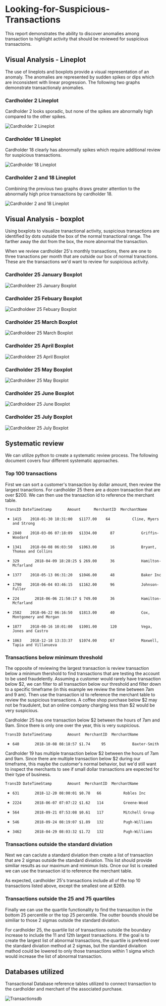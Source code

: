# Looking-for-Suspicious-Transactions

This report demonstrates the ability to discover anomalies among transaction to highlight activity that should be reviewed for suspicious transactoins.  

## Visual Analysis - Lineplot

The use of lineplots and boxplots provide a visual representation of an anomaly. The anomalies are represented by sudden spikes or dips which are inconsistent with linear progression. The following two graphs demonstrate transactionaly anomalies. 

### Cardholder 2 Lineplot

Cardholder 2 looks sporadic, but none of the spikes are abnormally high compared to the other spikes.

![Cardholder 2 Lineplot](Images/cardholder2_lineplot.png)

### Cardholder 18 Lineplot

Cardholder 18 clearly has abnormally spikes which require additional review for suspicious transactions.

![Cardholder 18 Lineplot](Images/cardholder18_lineplot.png)

### Cardholder 2 and 18 Lineplot

Combining the previous two graphs draws greater attention to the abnormally high price transactions by cardholder 18.

![Cardholder 2 and 18 Lineplot](Images/cardholder2and18_lineplot.png)

## Visual Analysis - boxplot

Using boxplots to visualize tranactional activity, suspicious transactions are identified by dots outside the box of the normal tranactional range. The farther away the dot from the box, the more abnormal the transaction.

When we review cardholder 25's monthly transactions, there are one to three tranactions per month that are outside our box of normal tranactions. These are the transactions we'd want to review for suspicious activity.

### Cardholder 25 January Boxplot

![Cardholdeer 25 January Boxplot](Images/cardholder25_Jan.png)

### Cardholder 25 Febuary Boxplot

![Cardholdeer 25 Febuary Boxplot](Images/cardholder25_Feb.png)

### Cardholder 25 March Boxplot

![Cardholdeer 25 March Boxplot](Images/cardholder25_Mar.png)

### Cardholder 25 April Boxplot

![Cardholdeer 25 April Boxplot](Images/cardholder25_Apr.png)

### Cardholder 25 May Boxplot

![Cardholdeer 25 May Boxplot](Images/cardholder25_May.png)

### Cardholder 25 June Boxplot

![Cardholdeer 25 June Boxplot](Images/cardholder25_Jun.png)

### Cardholder 25 July Boxplot

![Cardholdeer 25 July Boxplot](Images/cardholder25_Jul.png)

## Systematic review

We can utilize python to create a systematic review process. The following document covers four different systematic approaches.

### Top 100 transactions

First we can sort a customer's transaction by dollar amount, then review the largest tranactions. For cardholder 25 there are a dozen transaction that are over $200. We can then use the transaction id to reference the merchant table.

    TransID DateTimeStamp       Amount      MerchantID  MerchantName
*	  1415	  2018-01-30 18:31:00	$1177.00    64          Cline, Myers and Strong
*	  2840	  2018-03-06 07:18:09	$1334.00	  87	        Griffin-Woodard
*	  1341	  2018-04-08 06:03:50	$1063.00	  16	        Bryant, Thomas and Collins
*	  329	    2018-04-09 18:28:25	$ 269.00	  36	        Hamilton-Mcfarland
*	  1377	  2018-05-13 06:31:20	$1046.00	  48	        Baker Inc
*	  1790	  2018-06-04 03:46:15	$1162.00	  96	        Johnson-Fuller
*	  224	    2018-06-06 21:50:17	$ 749.00	  36	        Hamilton-Mcfarland
*	  2582	  2018-06-22 06:16:50	$1813.00	  40	        Cox, Montgomery and Morgan
*	  1877	  2018-08-16 10:01:00	$1001.00	  120	        Vega, Jones and Castro
*	  1863	  2018-12-18 13:33:37	$1074.00	  67	        Maxwell, Tapia and Villanueva

### Transactions below minimum threshold

The opposite of reviewing the largest transaction is review transaction below a minimum thershold to find transactions that are testing the account to be used fraudelently. Assuming a customer would rarely have transaction below $2, we can filter to all transaction below our threshold and filter down to a specific timeframe (in this example we review the time between 7am and 9 am). Then use the transaction id to reference the merchant table to review the suspicious transactions. A coffee shop purchase below $2 may not be fraudulent, but an online company charging less than $2 would be very suspicious.

Cardholder 25 has one transaction below $2 between the hours of 7am and 9am. Since there is only one over the year, this is very suspicious.

    TransID DateTimeStamp       Amount  MerchantID  MerchantName
*	  640	    2018-10-08 08:18:57	$1.74	  95        	Baxter-Smith

Cardholder 19 has multiple transaction below $2 between the hours of 7am and 9am. Since there are multiple transaction below $2 during our timeframe, this maybe the customer's normal behavior, but we'd still want to inspect the merchants to see if small dollar transactions are expected for their type of business.

    TransID DateTimeStamp       Amount  MerchantID  MerchantName
*	  631   	2018-12-20 08:00:01	$0.78 	66        	Robles Inc
*	  2224   	2018-06-07 07:07:22	$1.62 	114       	Greene-Wood
*	  564   	2018-09-21 07:53:08	$0.61 	117       	Mitchell Group
*	  546   	2018-09-24 08:19:07	$1.89 	132       	Pugh-Williams
*	  3462   	2018-04-29 08:03:32	$1.72 	132        	Pugh-Williams

### Transactions outside the standard diviation

Next we can caclute a standard diviation then create a list of transaction that are 2 sigmas outside the standard diviation. This list should provide similiar results as our maximum and mimimun lists. Once our list is created we can use the transaction id to reference the merchant table.

As expected, cardholder 25's transactions include all of the top 10 transactions listed above, except the smallest one at $269.

### Transactions outside the 25 and 75 quartiles

Finally we can use the quartile functionality to find the transaciton in the bottom 25 percentile or the top 25 percentile. The outter bounds should be similiar to those 2 sigmas outside the standard diviation.

For cardholder 25, the quartile list of transactions outside the boundary increase to include the 11 and 12th largest transactions. If the goal is to create the largest list of abnormal transactions, the quartile is prefered over the standard diviation method at 2 sigmas, but the standard diviaition mathod could be lowered to only those transactions within 1 sigma which would increase the list of abnormal transaction.

## Databases utilized

Transactional Database reference tables utilized to connect transaction to the cardholder and merchant of the associated purchase.

![Transactionsdb](Images/QuickDBD-export.png)

